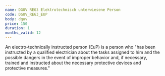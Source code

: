 ```yaml
---
name: DGUV REG3 Elektrotechnisch unterwiesene Person
code: DGUV_REG3_EUP
body: dguv
price: 150
duration: 1
months_valid: 12
---
```


An electro-technically instructed person (EuP) is a person who "has been instructed by a qualified electrician about the tasks assigned to him and the possible dangers in the event of improper behavior and, if necessary, trained and instructed about the necessary protective devices and protective measures."